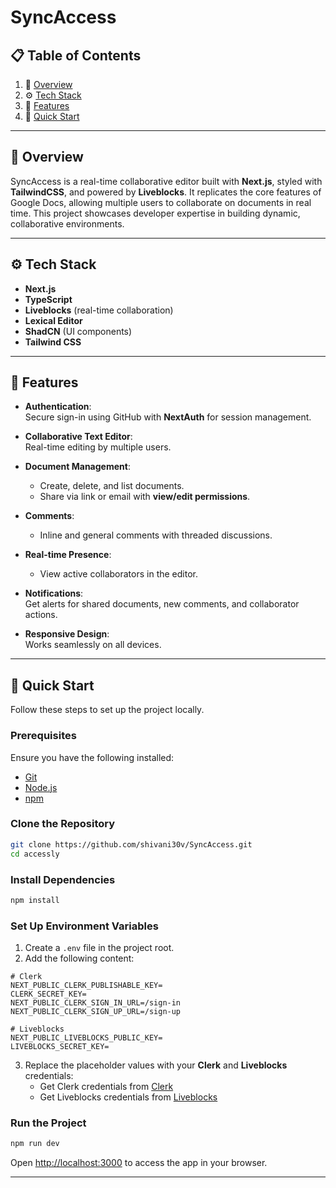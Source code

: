 # **SyncAccess**  

## 📋 **Table of Contents**  
1. 🤖 [Overview](#overview)  
2. ⚙️ [Tech Stack](#tech-stack)  
3. 🔋 [Features](#features)  
4. 🚀 [Quick Start](#quick-start)  

---

## 🤖 **Overview**  
SyncAccess is a real-time collaborative editor built with **Next.js**, styled with **TailwindCSS**, and powered by **Liveblocks**. It replicates the core features of Google Docs, allowing multiple users to collaborate on documents in real time. This project showcases developer expertise in building dynamic, collaborative environments.  

---

## ⚙️ **Tech Stack**  
- **Next.js**  
- **TypeScript**  
- **Liveblocks** (real-time collaboration)  
- **Lexical Editor**  
- **ShadCN** (UI components)  
- **Tailwind CSS**  

---

## 🔋 **Features**  
- **Authentication**:  
  Secure sign-in using GitHub with **NextAuth** for session management.  

- **Collaborative Text Editor**:  
  Real-time editing by multiple users.  

- **Document Management**:  
  - Create, delete, and list documents.  
  - Share via link or email with **view/edit permissions**.  

- **Comments**:  
  - Inline and general comments with threaded discussions.  

- **Real-time Presence**:  
  - View active collaborators in the editor.  

- **Notifications**:  
  Get alerts for shared documents, new comments, and collaborator actions.  

- **Responsive Design**:  
  Works seamlessly on all devices.  

---

## 🚀 **Quick Start**  
Follow these steps to set up the project locally.

### **Prerequisites**  
Ensure you have the following installed:  
- [Git](https://git-scm.com/)  
- [Node.js](https://nodejs.org/)  
- [npm](https://www.npmjs.com/)  

### **Clone the Repository**  
```bash
git clone https://github.com/shivani30v/SyncAccess.git
cd accessly
```

### **Install Dependencies**  
```bash
npm install
```

### **Set Up Environment Variables**  
1. Create a `.env` file in the project root.  
2. Add the following content:  
```env
# Clerk
NEXT_PUBLIC_CLERK_PUBLISHABLE_KEY=
CLERK_SECRET_KEY=
NEXT_PUBLIC_CLERK_SIGN_IN_URL=/sign-in
NEXT_PUBLIC_CLERK_SIGN_UP_URL=/sign-up

# Liveblocks
NEXT_PUBLIC_LIVEBLOCKS_PUBLIC_KEY=
LIVEBLOCKS_SECRET_KEY=
```
3. Replace the placeholder values with your **Clerk** and **Liveblocks** credentials:  
   - Get Clerk credentials from [Clerk](https://clerk.com/)  
   - Get Liveblocks credentials from [Liveblocks](https://liveblocks.io/)  

### **Run the Project**  
```bash
npm run dev
```

Open [http://localhost:3000](http://localhost:3000) to access the app in your browser.  

---